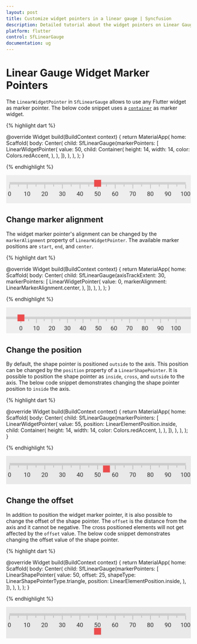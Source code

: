 ```yaml
---
layout: post
title: Customize widget pointers in a linear gauge | Syncfusion
description: Detailed tutorial about the widget pointers on Linear Gauge Flutter widget | Flutter Linear Gauge widget|
platform: flutter
control: SfLinearGauge
documentation: ug
---
```


# Linear Gauge Widget Marker Pointers

The `LinearWidgetPointer` in `SfLinearGauge` allows to use any Flutter widget as marker pointer. The below code snippet uses a [`container`](https://api.flutter.dev/flutter/widgets/Container-class.html) as marker widget.

{% highlight dart %} 

  @override
  Widget build(BuildContext context) {
    return MaterialApp(
      home: Scaffold(
        body: Center(
          child: SfLinearGauge(markerPointers: [
            LinearWidgetPointer(
              value: 50,
              child: Container(
                height: 14,
                width: 14,
                color: Colors.redAccent,
              ),
            ),
          ]),
        ),
      ),
    );
  }
  
{% endhighlight %}

![Change shape pointer elevation](images/widget-pointer/default_widget_pointer.png)

## Change marker alignment

The widget marker pointer's alignment can be changed by the `markerAlignment` property of `LinearWidgetPointer`. The available marker positions are `start`, `end`, and `center`. 

{% highlight dart %} 

  @override
  Widget build(BuildContext context) {
    return MaterialApp(
      home: Scaffold(
        body: Center(
          child: SfLinearGauge(axisTrackExtent: 30, markerPointers: [
            LinearWidgetPointer(
              value: 0,
              markerAlignment: LinearMarkerAlignment.center,
            ),
          ]),
        ),
      ),
    );
  }
  
{% endhighlight %}

![Change shape pointer elevation](images/widget-pointer/widget_alignment.png)

## Change the position

By default, the shape pointer is positioned `outside` to the axis. This position can be changed by the `position` property of a `LinearShapePointer`. It is possible to position the shape pointer as `inside`, `cross`, and `outside` to the axis. The below code snippet demonstrates changing the shape pointer position to `inside` the axis. 

{% highlight dart %} 

  @override
  Widget build(BuildContext context) {
    return MaterialApp(
      home: Scaffold(
        body: Center(
          child: SfLinearGauge(markerPointers: [
            LinearWidgetPointer(
              value: 55,
              position: LinearElementPosition.inside,
              child: Container(
                height: 14,
                width: 14,
                color: Colors.redAccent,
              ),
            ),
          ]),
        ),
      ),
    );
  }
  
{% endhighlight %}

![Change shape pointer elevation](images/widget-pointer/widget_pointer_position.png)

## Change the offset

In addition to position the widget marker pointer, it is also possible to change the offset of the shape pointer. The `offset` is the distance from the axis and it cannot be negative. The cross positioned elements will not get affected by the `offset` value. The below code snippet demonstrates changing the offset value of the shape pointer. 

{% highlight dart %} 

  @override
  Widget build(BuildContext context) {
    return MaterialApp(
      home: Scaffold(
        body: Center(
          child: SfLinearGauge(markerPointers: [
            LinearShapePointer(
              value: 50,
              offset: 25,
              shapeType: LinearShapePointerType.triangle,
              position: LinearElementPosition.inside,
            ),
          ]),
        ),
      ),
    );
  }
  
{% endhighlight %}

![Customize linear gauge bar pointer offset](images/widget-pointer/widget_pointer_offset.png)